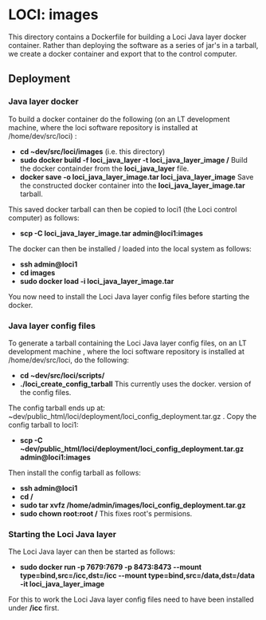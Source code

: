 # LOCI: images

This directory contains a Dockerfile for building a Loci Java layer docker container. Rather than deploying the software as a series of jar's in a tarball, we create a docker container and export that to the control computer.

## Deployment

### Java layer docker

To build a docker container do the following (on an LT development machine, where the loci software repository is installed at /home/dev/src/loci) :

* **cd ~dev/src/loci/images** (i.e. this directory)
* **sudo docker build -f loci_java_layer -t loci_java_layer_image /** Build the docker containder from the **loci_java_layer** file.
* **docker save -o loci_java_layer_image.tar loci_java_layer_image** Save the constructed docker container into the **loci_java_layer_image.tar** tarball.

This saved docker tarball can then be copied to loci1 (the Loci control computer) as follows:

* **scp -C loci_java_layer_image.tar admin@loci1:images**

The docker can then be installed / loaded into the local system as follows:

* **ssh admin@loci1**
* **cd images**
* **sudo docker load -i loci_java_layer_image.tar**

You now need to install the Loci Java layer config files before starting the docker.


### Java layer config files

To generate a tarball containing the Loci Java layer config files, on an LT development machine , where the loci software repository is installed at /home/dev/src/loci, do the following:

* **cd ~dev/src/loci/scripts/**
* **./loci_create_config_tarball** This currently uses the docker.<config file> version of the config files.

The config tarball ends up at: ~dev/public_html/loci/deployment/loci_config_deployment.tar.gz . Copy the config tarball to loci1:

* **scp -C ~dev/public_html/loci/deployment/loci_config_deployment.tar.gz admin@loci1:images**

Then install the config tarball as follows:

* **ssh admin@loci1**
* **cd /**
* **sudo tar xvfz /home/admin/images/loci_config_deployment.tar.gz** 
* **sudo chown root:root /** This fixes root's permisions.

### Starting the Loci Java layer

The Loci Java layer can then be started as follows:

* **sudo docker run -p 7679:7679 -p 8473:8473 --mount type=bind,src=/icc,dst=/icc --mount type=bind,src=/data,dst=/data -it loci_java_layer_image**

For this to work the Loci Java layer config files need to have been installed under **/icc** first. 

